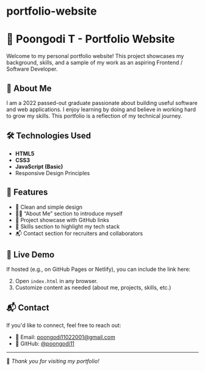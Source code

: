 # portfolio-website
# 💼 Poongodi T - Portfolio Website

Welcome to my personal portfolio website! This project showcases my background, skills, and a sample of my work as an aspiring Frontend / Software Developer.

## 📌 About Me

I am a 2022 passed-out graduate passionate about building useful software and web applications. I enjoy learning by doing and believe in working hard to grow my skills. This portfolio is a reflection of my technical journey.

## 🛠️ Technologies Used

- **HTML5**
- **CSS3**
- **JavaScript (Basic)**
- Responsive Design Principles

## 🚀 Features

- 📄 Clean and simple design
- 🧑‍💻 “About Me” section to introduce myself
- 📂 Project showcase with GitHub links
- 🧰 Skills section to highlight my tech stack
- 📬 Contact section for recruiters and collaborators


## 🔗 Live Demo

If hosted (e.g., on GitHub Pages or Netlify), you can include the link here:

2. Open `index.html` in any browser.
3. Customize content as needed (about me, projects, skills, etc.)

## 📬 Contact

If you'd like to connect, feel free to reach out:

- 📧 Email: poongodi11022001@gmail.com  
- 🐙 GitHub: [@poongodi11](https://github.com/poongodi11)

---

🎯 _Thank you for visiting my portfolio!_


